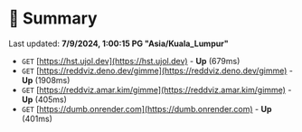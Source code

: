 # 📖 Summary
Last updated: **7/9/2024, 1:00:15 PG "Asia/Kuala_Lumpur"**

- `GET` [https://hst.ujol.dev](https://hst.ujol.dev) - **Up** (679ms)
- `GET` [https://reddviz.deno.dev/gimme](https://reddviz.deno.dev/gimme) - **Up** (1908ms)
- `GET` [https://reddviz.amar.kim/gimme](https://reddviz.amar.kim/gimme) - **Up** (405ms)
- `GET` [https://dumb.onrender.com](https://dumb.onrender.com) - **Up** (401ms)
